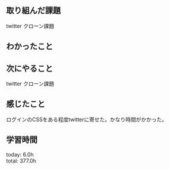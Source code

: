 ## 取り組んだ課題
 twitter クローン課題
## わかったこと
## 次にやること
 twitter クローン課題
## 感じたこと
  ログインのCSSをある程度twitterに寄せた。かなり時間がかかった。
## 学習時間
today: 6.0h   
total: 377.0h